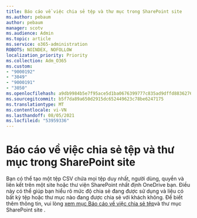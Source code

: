 ```yaml
---
title: Báo cáo về việc chia sẻ tệp và thư mục trong SharePoint site
ms.author: pebaum
author: pebaum
manager: scotv
ms.audience: Admin
ms.topic: article
ms.service: o365-administration
ROBOTS: NOINDEX, NOFOLLOW
localization_priority: Priority
ms.collection: Adm_O365
ms.custom:
- "9000192"
- "3049"
- "9000191"
- "3050"
ms.openlocfilehash: a9db9984b5e7f95ace5d1ba0676399777c835ad9dffd8836276a07ed7e850262
ms.sourcegitcommit: b5f7da89a650d2915dc652449623c78be6247175
ms.translationtype: MT
ms.contentlocale: vi-VN
ms.lasthandoff: 08/05/2021
ms.locfileid: "53959336"
---
```

# <a name="report-on-file-and-folder-sharing-in-a-sharepoint-site"></a>Báo cáo về việc chia sẻ tệp và thư mục trong SharePoint site

Bạn có thể tạo một tệp CSV chứa mọi tệp duy nhất, người dùng, quyền và liên kết trên một site hoặc thư viện SharePoint nhất định OneDrive bạn. Điều này có thể giúp bạn hiểu rõ mức độ chia sẻ đang được sử dụng và liệu có bất kỳ tệp hoặc thư mục nào đang được chia sẻ với khách không. Để biết thêm thông tin, vui lòng [xem mục Báo cáo về việc chia sẻ tệp](https://docs.microsoft.com/sharepoint/sharing-reports)và thư mục SharePoint site .
